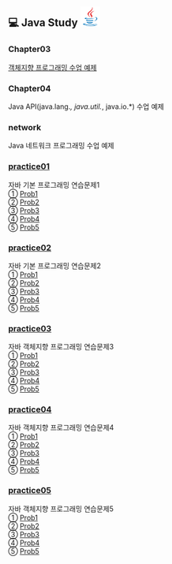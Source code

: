 ## :computer: Java Study <a href="https://www.java.com" target="_blank"> <img src="https://raw.githubusercontent.com/devicons/devicon/master/icons/java/java-original.svg" alt="java" width="40" height="40"/> </a>

### Chapter03
[객체지향 프로그래밍 수업 예제](https://github.com/STRnick/java-study/tree/master/chapter03/src/main/java)  

### Chapter04
Java API(java.lang.*, java.util.*, java.io.*) 수업 예제

### network
Java 네트워크 프로그래밍 수업 예제

### [practice01](https://github.com/STRnick/java-study/tree/master/practice01/docs)
자바 기본 프로그래밍 연습문제1  
① [Prob1](https://github.com/STRnick/java-study/blob/master/practice01/src/main/java/prob1/Prob1.java)  
② [Prob2](https://github.com/STRnick/java-study/blob/master/practice01/src/main/java/prob2/Prob2.java)  
③ [Prob3](https://github.com/STRnick/java-study/blob/master/practice01/src/main/java/prob3/Prob3.java)  
④ [Prob4](https://github.com/STRnick/java-study/blob/master/practice01/src/main/java/prob4/Prob4.java)  
⑤ [Prob5](https://github.com/STRnick/java-study/blob/master/practice01/src/main/java/prob5/Prob5.java)  

### [practice02](https://github.com/STRnick/java-study/tree/master/practice02/docs)  
자바 기본 프로그래밍 연습문제2  
① [Prob1](https://github.com/STRnick/java-study/blob/master/practice02/src/main/java/prob01/Prob01.java)  
② [Prob2](https://github.com/STRnick/java-study/blob/master/practice02/src/main/java/prob02/Prob02.java)  
③ [Prob3](https://github.com/STRnick/java-study/blob/master/practice02/src/main/java/prob03/Prob03.java)  
④ [Prob4](https://github.com/STRnick/java-study/blob/master/practice02/src/main/java/prob04/Prob04.java)  
⑤ [Prob5](https://github.com/STRnick/java-study/blob/master/practice02/src/main/java/prob05/Prob05.java)  

### [practice03](https://github.com/STRnick/java-study/tree/master/practice03/docs)  
자바 객체지향 프로그래밍 연습문제3  
① [Prob1](https://github.com/STRnick/java-study/blob/master/practice03/src/main/java/prob01/Member.java)  
② [Prob2](https://github.com/STRnick/java-study/tree/master/practice03/src/main/java/prob02)  
③ [Prob3](https://github.com/STRnick/java-study/tree/master/practice03/src/main/java/prob03)  
④ [Prob4](https://github.com/STRnick/java-study/tree/master/practice03/src/main/java/prob04)  
⑤ [Prob5](https://github.com/STRnick/java-study/tree/master/practice03/src/main/java/prob05)  

### [practice04](https://github.com/STRnick/java-study/tree/master/practice04/docs)  
자바 객체지향 프로그래밍 연습문제4  
① [Prob1](https://github.com/STRnick/java-study/tree/master/practice04/src/main/java/prob01)  
② [Prob2](https://github.com/STRnick/java-study/tree/master/practice04/src/main/java/prob02)  
③ [Prob3](https://github.com/STRnick/java-study/tree/master/practice04/src/main/java/prob03)  
④ [Prob4](https://github.com/STRnick/java-study/tree/master/practice04/src/main/java/prob04)  
⑤ [Prob5](https://github.com/STRnick/java-study/tree/master/practice04/src/main/java/prob05)  

### [practice05](https://github.com/STRnick/java-study/tree/master/Practice05/docs)
자바 객체지향 프로그래밍 연습문제5  
① [Prob1](https://github.com/STRnick/java-study/blob/master/Practice05/src/main/java/prob1/Sort.java)  
② [Prob2](https://github.com/STRnick/java-study/tree/master/Practice05/src/main/java/prob2)  
③ [Prob3](https://github.com/STRnick/java-study/tree/master/Practice05/src/main/java/prob3)  
④ [Prob4](https://github.com/STRnick/java-study/tree/master/Practice05/src/main/java/prob4)  
⑤ [Prob5](https://github.com/STRnick/java-study/tree/master/Practice05/src/main/java/prob5)  

